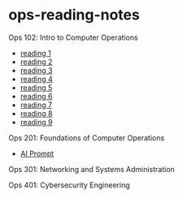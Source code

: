 # ops-reading-notes
Ops 102: Intro to Computer Operations

- [reading 1](ops-102d14-reading01.md)
- [reading 2](ops-102d14-reading02.md)
- [reading 3](ops-102d14-reading03.md)
- [reading 4](ops-102d14-reading04.md)
- [reading 5](ops-102d14-reading05.md)
- [reading 6](ops-102d14-reading06.md)
- [reading 7](ops-102d14-reading07.md)
- [reading 8](ops-102d14-reading08.md)
- [reading 9](ops-102d14-reading09.md)

Ops 201: Foundations of Computer Operations

- [AI Prompt](prompt-engineering.md)

Ops 301: Networking and Systems Administration



Ops 401: Cybersecurity Engineering

